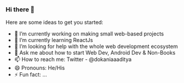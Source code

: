 ### Hi there 👋

<!--
**aadityadokania/aadityadokania** is a ✨ _special_ ✨ repository because its `README.md` (this file) appears on your GitHub profile.-->

Here are some ideas to get you started:

- 🔭 I’m currently working on making small web-based projects
- 🌱 I’m currently learning ReactJs
- 🤔 I’m looking for help with the whole web development ecosystem
- 💬 Ask me about how to start Web Dev, Android Dev & Non-Books
- 📫 How to reach me: Twitter - @dokaniaaaditya
- 😄 Pronouns: He/His
- ⚡ Fun fact: ...

